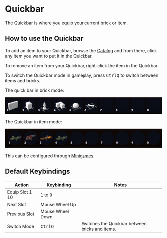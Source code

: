 # Quickbar

The Quickbar is where you equip your current brick or item.

## How to use the Quickbar

To add an item to your Quickbar, browse the [Catalog](/catalog.md) and from there, click any item you want to put it in the Quickbar.

To remove an item from your Quickbar, right-click the item in the Quickbar.

To switch the Quickbar mode in gameplay, press <kbd>Ctrl</kbd><kbd>Q</kbd> to switch between items and bricks.

The quick bar in brick mode:

![Brick Quickbar](../assets/essentials/brick_quickbar.png)

The Quickbar in item mode:

![Item Quickbar](../assets/essentials/item_quickbar.png)

This can be configured through [Minigames]().

## Default Keybindings

| Action          | Keybinding                   | Notes                                           |
|-----------------|------------------------------|-------------------------------------------------|
| Equip Slot 1-10 | <kbd>1</kbd> to <kbd>0</kbd> |                                                 |
| Next Slot       | Mouse Wheel Up               |                                                 |
| Previous Slot   | Mouse Wheel Down             |                                                 |
| Switch Mode     | <kbd>Ctrl</kbd><kbd>Q</kbd>  | Switches the Quickbar between bricks and items. |